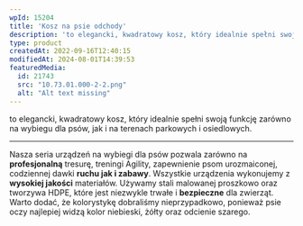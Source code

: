 ```yaml
---
wpId: 15204
title: 'Kosz na psie odchody'
description: 'to elegancki, kwadratowy kosz, który idealnie spełni swoją funkcję zarówno na wybiegu dla psów, jak i na terenach parkowych i osiedlowych. Nasza seria urządzeń na wybiegi dla psów pozwala zarówno na profesjonalną tresurę, treningi Agility, zapewnienie psom urozmaiconej, codziennej dawki ruchu jak i zabawy. Wszystkie urządzenia wykonujemy z wysokiej jakości materiałów. Używamy stali malowanej proszkowo ...'
type: product
createdAt: 2022-09-16T12:40:15
modifiedAt: 2024-08-01T14:39:53
featuredMedia:
  id: 21743
  src: "10.73.01.000-2-2.png"
  alt: "Alt text missing"
---
```



to elegancki, kwadratowy kosz, który idealnie spełni swoją funkcję zarówno na wybiegu dla psów, jak i na terenach parkowych i osiedlowych.

* * *

Nasza seria urządzeń na wybiegi dla psów pozwala zarówno na **profesjonalną** tresurę, treningi Agility, zapewnienie psom urozmaiconej, codziennej dawki **ruchu jak i zabawy**. Wszystkie urządzenia wykonujemy z **wysokiej jakości** materiałów. Używamy stali malowanej proszkowo oraz tworzywa HDPE, które jest niezwykle trwałe i **bezpieczne** dla zwierząt. Warto dodać, że kolorystykę dobraliśmy nieprzypadkowo, ponieważ psie oczy najlepiej widzą kolor niebieski, żółty oraz odcienie szarego.